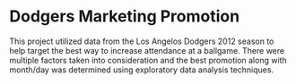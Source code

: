 
# Dodgers Marketing Promotion

This project utilized data from the Los Angelos Dodgers 2012 season to help target the best way to increase attendance at a ballgame. There were multiple factors taken into consideration and the best promotion along with month/day was determined using exploratory data analysis techniques.
